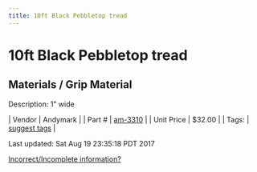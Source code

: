 ```yaml
---
title: 10ft Black Pebbletop tread
---
```


# 10ft Black Pebbletop tread
## Materials / Grip Material
Description: 	1" wide 

| Vendor | Andymark | 
| Part # | [am-3310](http://www.andymark.com/product-p/am-3310.htm) | 
| Unit Price | $32.00 | 
| Tags: | [suggest tags](https://docs.google.com/forms/d/e/1FAIpQLSeWyY8v3RgOty-MyWmh9U0iivNYN_molChYyS-0U-o-kOAv_g/viewform) | 

Last updated: Sat Aug 19 23:35:18 PDT 2017

 [Incorrect/Incomplete information?](https://docs.google.com/forms/d/e/1FAIpQLSeWyY8v3RgOty-MyWmh9U0iivNYN_molChYyS-0U-o-kOAv_g/viewform)